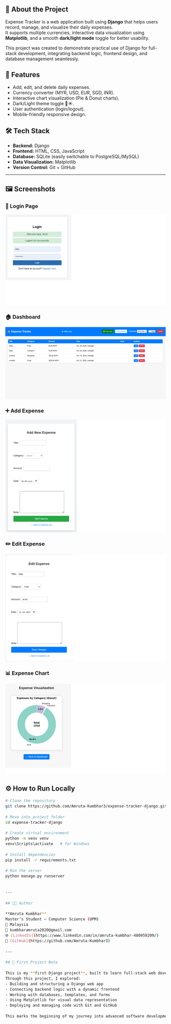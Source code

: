 ## 🧾 About the Project

Expense Tracker is a web application built using **Django** that helps users record, manage, and visualize their daily expenses.  
It supports multiple currencies, interactive data visualization using **Matplotlib**, and a smooth **dark/light mode** toggle for better usability.

This project was created to demonstrate practical use of Django for full-stack development, integrating backend logic, frontend design, and database management seamlessly.

## 🚀 Features

- Add, edit, and delete daily expenses.
- Currency converter (MYR, USD, EUR, SGD, INR).
- Interactive chart visualization (Pie & Donut charts).
- Dark/Light theme toggle 🌙☀️.
- User authentication (login/logout).
- Mobile-friendly responsive design.



## 🛠️ Tech Stack

- **Backend:** Django
- **Frontend:** HTML, CSS, JavaScript
- **Database:** SQLite (easily switchable to PostgreSQL/MySQL)
- **Data Visualization:** Matplotlib
- **Version Control:** Git + GitHub

---

## 🖼️ Screenshots

### 🔐 Login Page
![Login Page](https://github.com/Amruta-Kumbhar3/expense-tracker-django/blob/main/expenses/screenshots/login.png?raw=true)


### 🏠 Dashboard
![Dashboard](https://github.com/Amruta-Kumbhar3/expense-tracker-django/blob/main/expenses/screenshots/dashboard.png?raw=true)

### ➕ Add Expense
![Add Expense](https://github.com/Amruta-Kumbhar3/expense-tracker-django/blob/main/expenses/screenshots/add_expense.png?raw=true)

### ✏️ Edit Expense
![Edit Expense](https://github.com/Amruta-Kumbhar3/expense-tracker-django/blob/main/expenses/screenshots/edit_expense.png?raw=true)

### 📊 Expense Chart
![Chart](https://github.com/Amruta-Kumbhar3/expense-tracker-django/blob/main/expenses/screenshots/chart.png?raw=true)


## ⚙️ How to Run Locally

```bash
# Clone the repository
git clone https://github.com/Amruta-Kumbhar3/expense-tracker-django.git

# Move into project folder
cd expense-tracker-django

# Create virtual environment
python -m venv venv
venv\Scripts\activate   # for Windows

# Install dependencies
pip install -r requirements.txt

# Run the server
python manage.py runserver


---

## 👩‍💻 Author

**Amruta Kumbhar**  
Master’s Student – Computer Science (UPM)  
📍 Malaysia  
📧 kumbharamruta2020@gmail.com  
🌐 [LinkedIn](https://www.linkedin.com/in/amruta-kumbhar-480959209/)  
🐙 [GitHub](https://github.com/Amruta-Kumbhar3)

---

## 🌱 First Project Note

This is my **first Django project**, built to learn full-stack web development hands-on.  
Through this project, I explored:
- Building and structuring a Django web app  
- Connecting backend logic with a dynamic frontend  
- Working with databases, templates, and forms  
- Using Matplotlib for visual data representation  
- Deploying and managing code with Git and GitHub  

This marks the beginning of my journey into advanced software development and AI-integrated applications.
